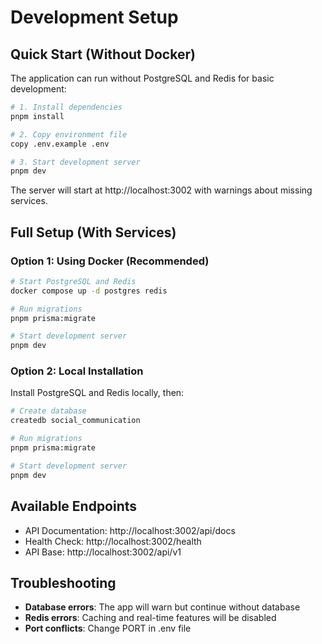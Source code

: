 # Development Setup

## Quick Start (Without Docker)

The application can run without PostgreSQL and Redis for basic development:

```bash
# 1. Install dependencies
pnpm install

# 2. Copy environment file
copy .env.example .env

# 3. Start development server
pnpm dev
```

The server will start at http://localhost:3002 with warnings about missing services.

## Full Setup (With Services)

### Option 1: Using Docker (Recommended)
```bash
# Start PostgreSQL and Redis
docker compose up -d postgres redis

# Run migrations
pnpm prisma:migrate

# Start development server
pnpm dev
```

### Option 2: Local Installation
Install PostgreSQL and Redis locally, then:

```bash
# Create database
createdb social_communication

# Run migrations
pnpm prisma:migrate

# Start development server
pnpm dev
```

## Available Endpoints

- API Documentation: http://localhost:3002/api/docs
- Health Check: http://localhost:3002/health
- API Base: http://localhost:3002/api/v1

## Troubleshooting

- **Database errors**: The app will warn but continue without database
- **Redis errors**: Caching and real-time features will be disabled
- **Port conflicts**: Change PORT in .env file